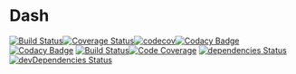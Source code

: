 # Dash

[![Build Status](https://travis-ci.org/ArnaudFlaesch/Dash.svg?branch=master)](https://travis-ci.org/ArnaudFlaesch/Dash)[![Coverage Status](https://coveralls.io/repos/github/ArnaudFlaesch/Dash/badge.svg?branch=master)](https://coveralls.io/github/ArnaudFlaesch/Dash?branch=master)[![codecov](https://codecov.io/gh/ArnaudFlaesch/Dash/branch/master/graph/badge.svg)](https://codecov.io/gh/ArnaudFlaesch/Dash)[![Codacy Badge](https://api.codacy.com/project/badge/Grade/11fd289d78594b809ef1aaa1328c31c7)](https://www.codacy.com/app/arnaudflaesch/Dash?utm_source=github.com&amp;utm_medium=referral&amp;utm_content=ArnaudFlaesch/Dash&amp;utm_campaign=Badge_Grade)[![Codacy Badge](https://api.codacy.com/project/badge/Coverage/11fd289d78594b809ef1aaa1328c31c7)](https://www.codacy.com/app/arnaudflaesch/Dash?utm_source=github.com&amp;utm_medium=referral&amp;utm_content=ArnaudFlaesch/Dash&amp;utm_campaign=Badge_Coverage)
[![Build Status](https://scrutinizer-ci.com/g/ArnaudFlaesch/Dash/badges/build.png?b=master)](https://scrutinizer-ci.com/g/ArnaudFlaesch/Dash/build-status/master)[![Code Coverage](https://scrutinizer-ci.com/g/ArnaudFlaesch/Dash/badges/coverage.png?b=master)](https://scrutinizer-ci.com/g/ArnaudFlaesch/Dash/?branch=master)
[![dependencies Status](https://david-dm.org/ArnaudFlaesch/Dash/status.svg)](https://david-dm.org/ArnaudFlaesch/Dash)[![devDependencies Status](https://david-dm.org/ArnaudFlaesch/Dash/dev-status.svg)](https://david-dm.org/ArnaudFlaesch/Dash?type=dev)
